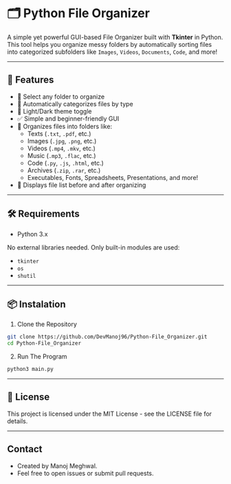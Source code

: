 # 🗂️ Python File Organizer

A simple yet powerful GUI-based File Organizer built with **Tkinter** in Python.  
This tool helps you organize messy folders by automatically sorting files into categorized subfolders like `Images`, `Videos`, `Documents`, `Code`, and more!

---

## 🚀 Features

- 📁 Select any folder to organize
- 🧠 Automatically categorizes files by type
- 🎨 Light/Dark theme toggle
- ✅ Simple and beginner-friendly GUI
- 🧹 Organizes files into folders like:
  - Texts (`.txt`, `.pdf`, etc.)
  - Images (`.jpg`, `.png`, etc.)
  - Videos (`.mp4`, `.mkv`, etc.)
  - Music (`.mp3`, `.flac`, etc.)
  - Code (`.py`, `.js`, `.html`, etc.)
  - Archives (`.zip`, `.rar`, etc.)
  - Executables, Fonts, Spreadsheets, Presentations, and more!
- 📄 Displays file list before and after organizing

---

## 🛠️ Requirements

- Python 3.x

No external libraries needed. Only built-in modules are used:
- `tkinter`
- `os`
- `shutil`

---

## 📦 Instalation
1. Clone the Repository
```bash
git clone https://github.com/DevManoj96/Python-File_Organizer.git
cd Python-File_Organizer
```

2. Run The Program
```bash
python3 main.py
```

---

## 📝 License
This project is licensed under the MIT License - see the LICENSE file for details.

---

## Contact
- Created by Manoj Meghwal.
- Feel free to open issues or submit pull requests.

